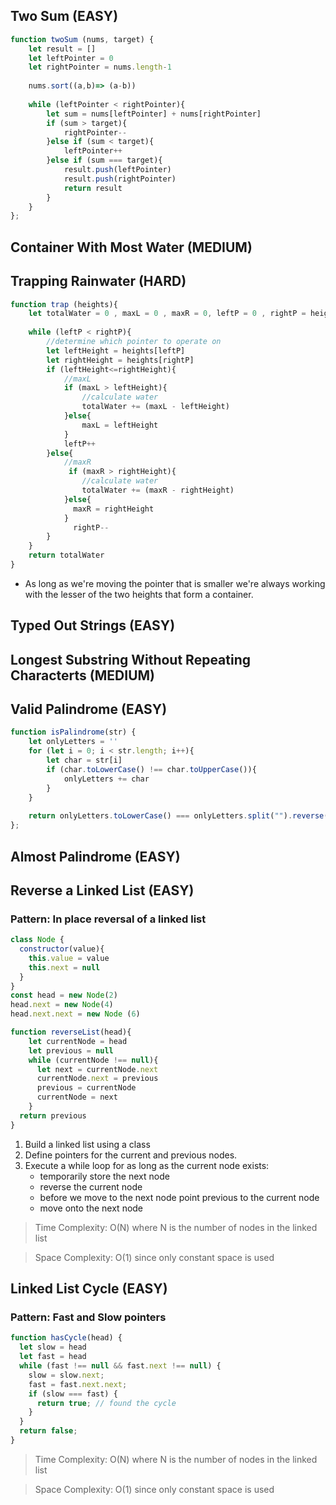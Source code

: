 ## Two Sum (EASY)
```Javascript
function twoSum (nums, target) {
    let result = []
    let leftPointer = 0
    let rightPointer = nums.length-1
    
    nums.sort((a,b)=> (a-b))
   
    while (leftPointer < rightPointer){
        let sum = nums[leftPointer] + nums[rightPointer]
        if (sum > target){
            rightPointer--
        }else if (sum < target){
            leftPointer++
        }else if (sum === target){
            result.push(leftPointer)
            result.push(rightPointer)
            return result
        }
    }
};
```
## Container With Most Water (MEDIUM)
## Trapping Rainwater (HARD)
```Javascript
function trap (heights){
    let totalWater = 0 , maxL = 0 , maxR = 0, leftP = 0 , rightP = heights.length-1
    
    while (leftP < rightP){
        //determine which pointer to operate on
        let leftHeight = heights[leftP]
        let rightHeight = heights[rightP]
        if (leftHeight<=rightHeight){
            //maxL
            if (maxL > leftHeight){
                //calculate water
                totalWater += (maxL - leftHeight)
            }else{
                maxL = leftHeight
            }
            leftP++
        }else{
            //maxR
             if (maxR > rightHeight){
                //calculate water
                totalWater += (maxR - rightHeight)
            }else{
              maxR = rightHeight
            }
              rightP-- 
        } 
    }
    return totalWater
}
```
 * As long as we're moving the pointer that is smaller we're always working with the lesser of the two heights that form a container.
## Typed Out Strings (EASY)
## Longest Substring Without Repeating Characterts (MEDIUM)
## Valid Palindrome (EASY)
```Javascript
function isPalindrome(str) {
    let onlyLetters = ''
    for (let i = 0; i < str.length; i++){
        let char = str[i]
        if (char.toLowerCase() !== char.toUpperCase()){
            onlyLetters += char 
        }
    }
    
    return onlyLetters.toLowerCase() === onlyLetters.split("").reverse().join("").toLowerCase()
};
```
## Almost Palindrome (EASY)
## Reverse a Linked List (EASY)
### Pattern: In place reversal of a linked list
```Javascript
class Node {
  constructor(value){
    this.value = value
    this.next = null
  }
}
const head = new Node(2)
head.next = new Node(4)
head.next.next = new Node (6)

function reverseList(head){
    let currentNode = head
    let previous = null
    while (currentNode !== null){
      let next = currentNode.next
      currentNode.next = previous
      previous = currentNode
      currentNode = next
    }
  return previous
}

```
  1. Build a linked list using a class
  2. Define pointers for the current and previous nodes. 
  3. Execute a while loop for as long as the current node exists:
     - temporarily store the next node
     - reverse the current node 
     - before we move to the next node point previous to the current node
     - move onto the next node
  >Time Complexity: O(N) where N is the number of nodes in the linked list
  
  >Space Complexity: O(1) since only constant space is used
  ## Linked List Cycle (EASY) 
  ### Pattern: Fast and Slow pointers
```Javascript
function hasCycle(head) {
  let slow = head
  let fast = head
  while (fast !== null && fast.next !== null) {
    slow = slow.next;
    fast = fast.next.next;
    if (slow === fast) {
      return true; // found the cycle
    }
  }
  return false;
}
```
>Time Complexity: O(N) where N is the number of nodes in the linked list
  
>Space Complexity: O(1) since only constant space is used
  